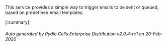 






This service provides a simple way to trigger emails to be sent or queued, based on predefined email templates.

[:summary]

###### Auto generated by Pydio Cells Enterprise Distribution v2.0.4-rc1 on 20-Feb-2020

